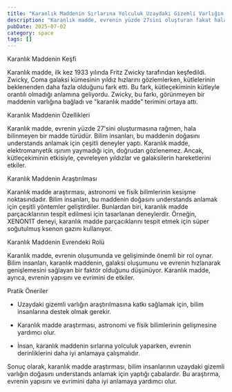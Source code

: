 ```yaml
---
title: "Karanlık Maddenin Sırlarına Yolculuk Uzaydaki Gizemli Varlığın Araştırılması"
description: "Karanlık madde, evrenin yüzde 27sini oluşturan fakat hala bilinmeyen bir madde türüdür. Bilim insanları, bu gizemli varlığın doğasını understands anlamak içi..."
pubDate: 2025-07-02
category: space
tags: []
---
```


Karanlık Maddenin Keşfi

Karanlık madde, ilk kez 1933 yılında Fritz Zwicky tarafından keşfedildi. Zwicky, Coma galaksi kümesinin yıldız hızlarını gözlemlerken, kütlelerinin beklenenden daha fazla olduğunu fark etti. Bu fark, kütleçekiminin kütleyle orantılı olmadığı anlamına geliyordu. Zwicky, bu farkı, görünmeyen bir maddenin varlığına bağladı ve "karanlık madde" terimini ortaya attı.

Karanlık Maddenin Özellikleri

Karanlık madde, evrenin yüzde 27'sini oluşturmasına rağmen, hala bilinmeyen bir madde türüdür. Bilim insanları, bu maddenin doğasını understands anlamak için çeşitli deneyler yaptı. Karanlık madde, elektromanyetik ışınım yaymadığı için, doğrudan gözlenemez. Ancak, kütleçekiminin etkisiyle, çevreleyen yıldızlar ve galaksilerin hareketlerini etkiler.

Karanlık Maddenin Araştırılması

Karanlık madde araştırması, astronomi ve físik bilimlerinin kesişme noktasındadır. Bilim insanları, bu maddenin doğasını understands anlamak için çeşitli yöntemler geliştirdiler. Bunlardan biri, karanlık madde parçacıklarının tespit edilmesi için tasarlanan deneylerdir. Örneğin, XENON1T deneyi, karanlık madde parçacıklarını tespit etmek için süper soğutulmuş ksenon gazını kullanıyor.

Karanlık Maddenin Evrendeki Rolü

Karanlık madde, evrenin oluşumunda ve gelişiminde önemli bir rol oynar. Bilim insanları, karanlık maddenin, galaksi oluşumunu ve evrenin hızlanarak genişlemesini sağlayan bir faktör olduğunu düşünüyor. Karanlık madde, ayrıca, evrenin yapısını ve evrimini de etkiler.

Pratik Öneriler

* Uzaydaki gizemli varlığın araştırılmasına katkı sağlamak için, bilim insanlarına destek olmak gerekir.

* Karanlık madde araştırması, astronomi ve físik bilimlerinin gelişmesine yardımcı olur.

* İnsan, karanlık maddenin sırlarına yolculuk yaparken, evrenin derinliklerini daha iyi anlamaya çalışmalıdır.

Sonuç olarak, karanlık madde araştırması, bilim insanlarının uzaydaki gizemli varlığın doğasını understands anlamak için yaptığı çabalardır. Bu araştırma, evrenin yapısını ve evrimini daha iyi anlamaya yardımcı olur.
